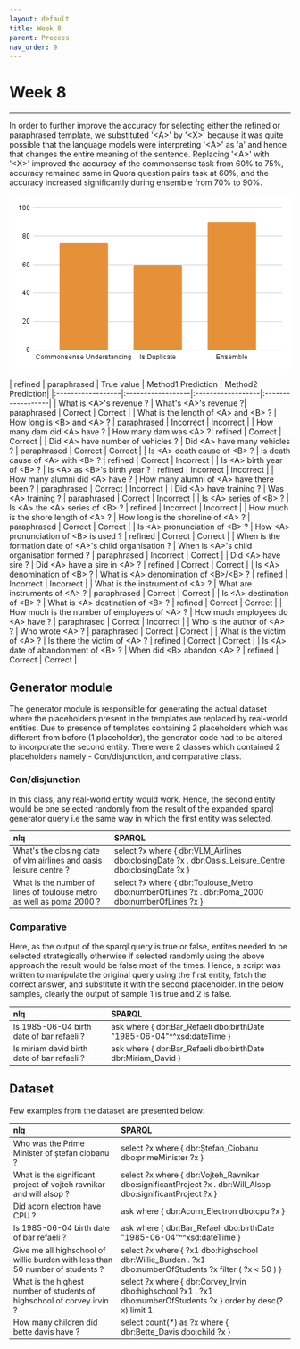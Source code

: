 ```yaml
---
layout: default
title: Week 8
parent: Process
nav_order: 9
---
```


# Week 8

---

In order to further improve the accuracy for selecting either the refined or paraphrased template, we substituted '\<A>' by '\<X>' because it was quite possible that the language models were interpreting '\<A>' as 'a' and hence that changes the entire meaning of the sentence. Replacing '\<A>' with '\<X>' improved the accuracy of the commonsense task from 60% to 75%, accuracy remained same in Quora question pairs task at 60%, and the accuracy increased significantly during ensemble from 70% to 90%.

![](../../assets/images/elimination_methods_improved.png)

<div class="code-example" markdown="1">

| refined | paraphrased | True value | Method1 Prediction | Method2 Prediction|
|:------------------|:------------------|:------------------|:------------------|
| What is \<A>'s revenue ? | What's \<A>'s revenue ?| paraphrased | Correct | Correct |
| What is the length of \<A> and \<B> ? | How long is \<B> and \<A> ? | paraphrased | Incorrect | Incorrect |
| How many dam did \<A> have ? | How many dam was \<A> ?| refined | Correct | Correct |
| Did \<A> have number of vehicles ? | Did \<A> have many vehicles ? | paraphrased | Correct | Correct |
| Is \<A> death cause of \<B> ? | Is death cause of \<A> with \<B> ? | refined | Correct | Incorrect |
| Is \<A> birth year of \<B> ? | Is \<A> as \<B>'s birth year ? | refined | Incorrect | Incorrect |
| How many alumni did \<A> have ? | How many alumni of \<A> have there been ? | paraphrased | Correct | Incorrect |
| Did \<A> have training ? | Was \<A> training ? | paraphrased | Correct | Incorrect |
| Is \<A> series of \<B> ? | Is \<A> the \<A> series of \<B> ?  | refined | Incorrect | Incorrect |
| How much is the shore length of \<A> ? | How long is the shoreline of \<A> ? | paraphrased | Correct | Correct |
| Is \<A> pronunciation of \<B> ? | How \<A> pronunciation of \<B> is used ? | refined | Correct | Correct |
| When is the formation date of \<A>'s child organisation ? | When is \<A>'s child organisation formed ? | paraphrased | Incorrect | Correct |
| Did \<A> have sire ? | Did \<A> have a sire in \<A> ? | refined | Correct | Correct |
| Is \<A> denomination of \<B> ? | What is \<A> denomination of \<B>/\<B> ? | refined | Incorrect | Incorrect |
| What is the instrument of \<A> ? | What are instruments of \<A> ? | paraphrased | Correct | Correct |
| Is \<A> destination of \<B> ? | What is \<A> destination of \<B> ? | refined | Correct | Correct |
| How much is the number of employees of \<A> ? | How much employees do \<A> have ? | paraphrased | Correct | Incorrect |
| Who is the author of \<A> ? |  Who wrote \<A> ? | paraphrased | Correct | Correct |
| What is the victim of \<A> ? | Is there the victim of \<A> ? | refined | Correct | Correct |
| Is \<A> date of abandonment of \<B> ? | When did \<B> abandon \<A> ? | refined | Correct | Correct |

</div>

## Generator module

The generator module is responsible for generating the actual dataset where the placeholders present in the templates are replaced by real-world entities. Due to presence of templates containing 2 placeholders which was different from before (1 placeholder), the generator code had to be altered to incorporate the second entity. There were 2 classes which contained 2 placeholders namely - Con/disjunction, and comparative class.

### Con/disjunction

In this class, any real-world entity would work. Hence, the second entity would be one selected randomly from the result of the expanded sparql generator query i.e the same way in which the first entity was selected.

<div class="code-example" markdown="1">

| nlq        | SPARQL | 
|:-------------|:------------------|
| What's the closing date of vlm airlines and oasis leisure centre ? | select ?x where { dbr:VLM_Airlines dbo:closingDate ?x . dbr:Oasis_Leisure_Centre dbo:closingDate ?x } |
| What is the number of lines of toulouse metro as well as poma 2000 ? | select ?x where { dbr:Toulouse_Metro dbo:numberOfLines ?x . dbr:Poma_2000 dbo:numberOfLines ?x } |

</div>

### Comparative

Here, as the output of the sparql query is true or false, entites needed to be selected strategically otherwise if selected randomly using the above approach the result would be false most of the times. Hence, a script was written to manipulate the original query using the first entity, fetch the correct answer, and substitute it with the second placeholder. In the below samples, clearly the output of sample 1 is true and 2 is false. 

<div class="code-example" markdown="1">

| nlq        | SPARQL | 
|:-------------|:------------------|
| Is 1985-06-04 birth date of bar refaeli ? | ask where { dbr:Bar_Refaeli dbo:birthDate "1985-06-04"^^xsd:dateTime } |
| Is miriam david birth date of bar refaeli ? | ask where { dbr:Bar_Refaeli dbo:birthDate dbr:Miriam_David } |

</div>

## Dataset

Few examples from the dataset are presented below:

| nlq        | SPARQL | 
|:-------------|:------------------|
| Who was the Prime Minister of ștefan ciobanu ? | select ?x where { dbr:Ștefan_Ciobanu dbo:primeMinister ?x } |
| What is the significant project of vojteh ravnikar and will alsop ? | select ?x where { dbr:Vojteh_Ravnikar dbo:significantProject ?x . dbr:Will_Alsop dbo:significantProject ?x } |
| Did acorn electron have CPU ? | ask where { dbr:Acorn_Electron dbo:cpu ?x } |
| Is 1985-06-04 birth date of bar refaeli ? | ask where { dbr:Bar_Refaeli dbo:birthDate "1985-06-04"^^xsd:dateTime } |
| Give me all highschool of willie burden with less than 50 number of students ? | select ?x where { ?x1 dbo:highschool dbr:Willie_Burden . ?x1 dbo:numberOfStudents ?x filter ( ?x < 50 ) } |
| What is the highest number of students of highschool of corvey irvin ? | select ?x where { dbr:Corvey_Irvin dbo:highschool ?x1 . ?x1 dbo:numberOfStudents ?x } order by desc(?x) limit 1 |
| How many children did bette davis have ? | select count(*) as ?x where { dbr:Bette_Davis dbo:child ?x } |
